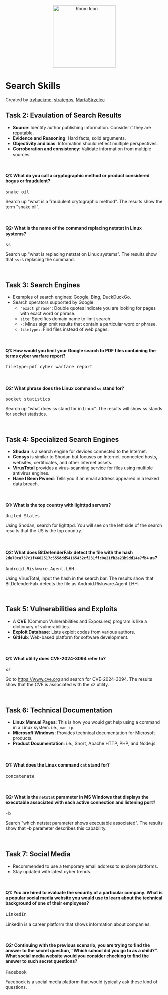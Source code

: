 <p align="center">
  <img src="https://tryhackme-images.s3.amazonaws.com/room-icons/5f04259cf9bf5b57aed2c476-1718102661617" alt="Room Icon" width="200"/>
</p>

# Search Skills
Created by <a href="https://tryhackme.com/p/tryhackme">tryhackme</a>, <a href="https://tryhackme.com/p/strategos">strategos</a>, <a href="https://tryhackme.com/p/MartaStrzelec">MartaStrzelec</a>

## Task 2: Evaulation of Search Results
- **Source**: Identify author publishing information. Consider if they are reputable.
- **Evidence and Reasoning**: Hard facts, solid arguments.
- **Objectivity and bias**: Information should reflect multiple perspectives.
- **Corroboration and consistency**: Validate information from multiple sources.

<br>

#### Q1: What do you call a cryptographic method or product considered bogus or fraudulent?
<pre>snake oil</pre>
Search up "what is a fraudulent crytographic method". The results show the term "snake oil".

<br>

#### Q2: What is the name of the command replacing netstat in Linux systems?
<pre>ss</pre>
Search up "what is replacing netstat on Linux systems". The results show that ```ss``` is replacing the command.

<br>

## Task 3: Search Engines
- Examples of search engines: Google, Bing, DuckDuckGo.
- Search operators supported by Google:
  - ```"exact phrase"```: Double quotes indicate you are looking for pages with exact word or phrase.
  - ```site```: Specifies domain name to limit search.
  - ```-```: Minus sign omit results that contain a particular word or phrase.
  - ```filetype:```: Find files instead of web pages.

<br>

#### Q1: How would you limit your Google search to PDF files containing the terms cyber warfare report?
<pre>filetype:pdf cyber warfare report</pre>

<br>

#### Q2: What phrase does the Linux command ```ss``` stand for?
<pre>socket statistics</pre>
Search up "what does ss stand for in Linux". The results will show ss stands for socket statistics.

<br>

## Task 4: Specialized Search Engines
- **Shodan** is a search engine for devices connected to the Internet.
- **Censys** is similar to Shodan but focuses on Internet-connected hosts, websites, certificates, and other Internet assets.
- **VirusTotal** provides a virus-scanning service for files using multiple antivirus engines.
- **Have I Been Pwned**: Tells you if an email address appeared in a leaked data breach.

<br>

#### Q1: What is the top country with **lighttpd** servers?
<pre>United States</pre>
Using Shodan, search for lighttpd. You will see on the left side of the search results that the US is the top country.

<br>

#### Q2: What does BitDefenderFalx detect the file with the hash ```2de70ca737c1f4602517c555ddd54165432cf231ffc0e21fb2e23b9dd14e7fb4``` as?
<pre>Android.Riskware.Agent.LHH</pre>
Using VirusTotal, input the hash in the search bar. The results show that BitDefenderFalx detects the file as Android.Riskware.Agent.LHH.

<br>

## Task 5: Vulnerabilities and Exploits
- A **CVE** (Common Vulnerabilities and Exposures) program is like a dictionary of vulnerabilities.
- **Exploit Database**: Lists exploit codes from various authors.
- **GitHub**: Web-based platform for software development.

<br>

#### Q1: What utility does CVE-2024-3094 refer to?
<pre>xz</pre>
Go to https://www.cve.org and search for CVE-2024-3094. The results show that the CVE is associated with the xz utility.

<br>

## Task 6: Technical Documentation
- **Linux Manual Pages**: This is how you would get help using a command in a Linux system. i.e., ```man ip```.
- **Microsoft Windows**: Provides technical documentation for Microsoft products.
- **Product Documentation**: i.e., Snort, Apache HTTP, PHP, and Node.js.

<br>

#### Q1: What does the Linux command ```cat``` stand for?
<pre>concatenate</pre>
<br>

#### Q2: What is the ```netstat``` parameter in MS Windows that displays the executable associated with each active connection and listening port?
<pre>-b</pre>
Search "which netstat parameter shows executable associated". The results show that -b parameter describes this capability.

<br>

## Task 7: Social Media
- Recommended to use a temporary email address to explore platforms.
- Stay updated with latest cyber trends.

<br>

#### Q1: You are hired to evaluate the security of a particular company. What is a popular social media website you would use to learn about the technical background of one of their employees?
<pre>LinkedIn</pre>
LinkedIn is a career platform that shows information about companies.

<br>

#### Q2: Continuing with the previous scenario, you are trying to find the answer to the secret question, “Which school did you go to as a child?”. What social media website would you consider checking to find the answer to such secret questions?
<pre>Facebook</pre>
Facebook is a social media platform that would typically ask these kind of questions.
